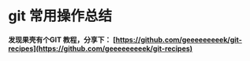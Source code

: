 # git 常用操作总结

#### 发现果壳有个GIT 教程，分享下： [https://github.com/geeeeeeeeek/git-recipes](https://github.com/geeeeeeeeek/git-recipes) 

